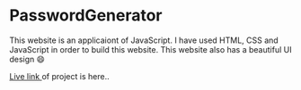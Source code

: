 # PasswordGenerator
This website is an applicaiont of JavaScript. I have used HTML, CSS and JavaScript in order to build this website. This website also has a beautiful UI design 😄

<a href="https://kiruushinde-paswrdgenerator-d8f8dd.netlify.app/">Live link </a> of project is here..
